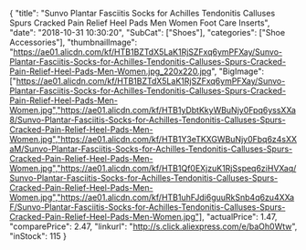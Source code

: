 {
	"title": "Sunvo Plantar Fasciitis Socks for Achilles Tendonitis Calluses Spurs Cracked Pain Relief Heel Pads Men Women Foot Care Inserts",
	"date": "2018-10-31 10:30:20",
	"SubCat": ["Shoes"],
	"categories": ["Shoe Accessories"],
	"thumbnailImage": "https://ae01.alicdn.com/kf/HTB1BZTdX5LaK1RjSZFxq6ymPFXay/Sunvo-Plantar-Fasciitis-Socks-for-Achilles-Tendonitis-Calluses-Spurs-Cracked-Pain-Relief-Heel-Pads-Men-Women.jpg_220x220.jpg",
	"BigImage": ["https://ae01.alicdn.com/kf/HTB1BZTdX5LaK1RjSZFxq6ymPFXay/Sunvo-Plantar-Fasciitis-Socks-for-Achilles-Tendonitis-Calluses-Spurs-Cracked-Pain-Relief-Heel-Pads-Men-Women.jpg","https://ae01.alicdn.com/kf/HTB1yDbtKkyWBuNjy0Fpq6yssXXa8/Sunvo-Plantar-Fasciitis-Socks-for-Achilles-Tendonitis-Calluses-Spurs-Cracked-Pain-Relief-Heel-Pads-Men-Women.jpg","https://ae01.alicdn.com/kf/HTB1Y3eTKXGWBuNjy0Fbq6z4sXXaM/Sunvo-Plantar-Fasciitis-Socks-for-Achilles-Tendonitis-Calluses-Spurs-Cracked-Pain-Relief-Heel-Pads-Men-Women.jpg","https://ae01.alicdn.com/kf/HTB1Qf0EXjzuK1RjSspeq6ziHVXaq/Sunvo-Plantar-Fasciitis-Socks-for-Achilles-Tendonitis-Calluses-Spurs-Cracked-Pain-Relief-Heel-Pads-Men-Women.jpg","https://ae01.alicdn.com/kf/HTB1uhFJdi6guuRkSnb4q6zu4XXaF/Sunvo-Plantar-Fasciitis-Socks-for-Achilles-Tendonitis-Calluses-Spurs-Cracked-Pain-Relief-Heel-Pads-Men-Women.jpg"],
	"actualPrice": 1.47,
	"comparePrice": 2.47,
	"linkurl": "http://s.click.aliexpress.com/e/baOh0Wtw",
	"inStock": 115
}
